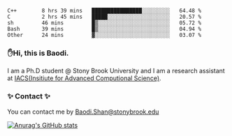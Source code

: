 <!--START_SECTION:waka-->

```text
C++        8 hrs 39 mins   ████████████████░░░░░░░░░   64.48 %
C          2 hrs 45 mins   █████░░░░░░░░░░░░░░░░░░░░   20.57 %
sh         46 mins         █▒░░░░░░░░░░░░░░░░░░░░░░░   05.72 %
Bash       39 mins         █▒░░░░░░░░░░░░░░░░░░░░░░░   04.94 %
Other      24 mins         ▓░░░░░░░░░░░░░░░░░░░░░░░░   03.07 %
```

<!--END_SECTION:waka-->

### ✋Hi, this is Baodi. 

I am a Ph.D student @ Stony Brook University and I am a research assistant at [IACS(Insitiute for Advanced Computional Science)](https://iacs.stonybrook.edu/).

### ✨ Contact ✨

You can contact me by [Baodi.Shan@stonybrook.edu](mailto:Baodi.Shan@stonybrook.edu)

[![Anurag's GitHub stats](https://github-readme-stats.vercel.app/api?username=lwshanbd&theme=jolly&show_icons=true&count_private=true&include_all_commits=true)](https://github.com/anuraghazra/github-readme-stats)



<!--
**lwshanbd/lwshanbd** is a ✨ _special_ ✨ repository because its `README.md` (this file) appears on your GitHub profile.

Here are some ideas to get you started:

- 🔭 I’m currently working on ...
- 🌱 I’m currently learning ...
- 👯 I’m looking to collaborate on ...
- 🤔 I’m looking for help with ...
- 💬 Ask me about ...
- 📫 How to reach me: ...
- 😄 Pronouns: ...
- ⚡ Fun fact: ...
-->
